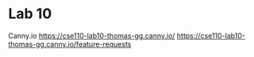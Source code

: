 # Lab 10

Canny.io
https://cse110-lab10-thomas-gg.canny.io/
https://cse110-lab10-thomas-gg.canny.io/feature-requests
